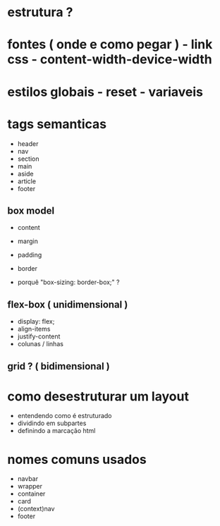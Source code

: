 # estrutura ?

# fontes ( onde e como pegar ) - link css - content-width-device-width

# estilos globais - reset - variaveis

# tags semanticas

- header
- nav
- section
- main
- aside
- article
- footer

## box model

- content
- margin
- padding
- border

- porquê "box-sizing: border-box;" ?

## flex-box ( unidimensional )

- display: flex;
- align-items
- justify-content
- colunas / linhas

## grid ? ( bidimensional )

# como desestruturar um layout

- entendendo como é estruturado
- dividindo em subpartes
- definindo a marcação html

# nomes comuns usados

- navbar
- wrapper
- container
- card
- (context)nav
- footer
